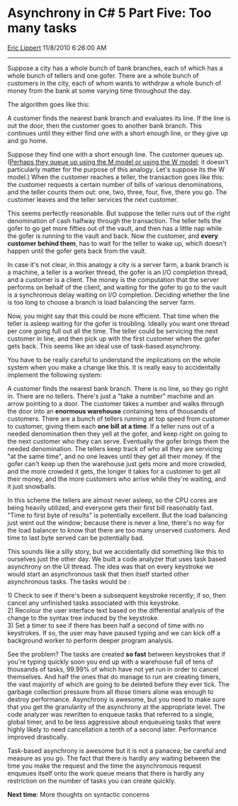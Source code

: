 <div id="page">

# Asynchrony in C\# 5 Part Five: Too many tasks

[Eric Lippert](https://social.msdn.microsoft.com/profile/Eric%20Lippert) 11/8/2010 6:26:00 AM

-----

<div id="content">

<div class="mine">

Suppose a city has a whole bunch of bank branches, each of which has a whole bunch of tellers and one gofer. There are a whole bunch of customers in the city, each of whom wants to withdraw a whole bunch of money from the bank at some varying time throughout the day.

The algorithm goes like this:

A customer finds the nearest bank branch and evaluates its line. If the line is out the door, then the customer goes to another bank branch. This continues until they either find one with a short enough line, or they give up and go home.

Suppose they find one with a short enough line. The customer queues up. ([Perhaps they queue up using the M model or using the W model](http://blogs.msdn.com/b/ericlippert/archive/2009/08/20/queueing-theory-in-action-plus-frogs.aspx); it doesn't particularly matter for the purpose of this analogy. Let's suppose its the W model.) When the customer reaches a teller, the transaction goes like this: the customer requests a certain number of bills of various denominations, and the teller counts them out: one, two, three, four, five, there you go. The customer leaves and the teller services the next customer.

This seems perfectly reasonable. But suppose the teller runs out of the right denomination of cash halfway through the transaction. The teller tells the gofer to go get more fifties out of the vault, and then has a little nap while the gofer is running to the vault and back. Now the customer, and **every customer behind them**, has to wait for the teller to wake up, which doesn't happen until the gofer gets back from the vault.

In case it's not clear, in this analogy a city is a server farm, a bank branch is a machine, a teller is a worker thread, the gofer is an I/O completion thread, and a customer is a client. The money is the computation that the server performs on behalf of the client, and waiting for the gofer to go to the vault is a synchronous delay waiting on I/O completion. Deciding whether the line is too long to choose a branch is load balancing the server farm.

Now, you might say that this could be more efficient. That time when the teller is asleep waiting for the gofer is troubling. Ideally you want one thread per core going full out all the time. The teller could be servicing the next customer in line, and then pick up with the first customer when the gofer gets back. This seems like an ideal use of task-based asynchrony.

You have to be really careful to understand the implications on the whole system when you make a change like this. It is really easy to accidentally implement the following system:

A customer finds the nearest bank branch. There is no line, so they go right in. There are no tellers. There's just a "take a number" machine and an arrow pointing to a door. The customer takes a number and walks through the door into an **enormous warehouse** containing tens of thousands of customers. There are a bunch of tellers running at top speed from customer to customer, giving them each **one bill at a time**. If a teller runs out of a needed denomination then they yell at the gofer, and keep right on going to the next customer who they can serve. Eventually the gofer brings them the needed denomination. The tellers keep track of who all they are servicing "at the same time", and no one leaves until they get all their money. If the gofer can't keep up then the warehouse just gets more and more crowded, and the more crowded it gets, the longer it takes for a customer to get all their money, and the more customers who arrive while they're waiting, and it just snowballs.

In this scheme the tellers are almost never asleep, so the CPU cores are being heavily utilized, and everyone gets their first bill reasonably fast. "Time to first byte of results" is potentially excellent. But the load balancing just went out the window; because there is never a line, there's no way for the load balancer to know that there are too many unserved customers. And time to last byte served can be potentially bad.

This sounds like a silly story, but we accidentally did something like this to ourselves just the other day. We built a code analyzer that uses task based asynchrony on the UI thread. The idea was that on every keystroke we would start an asynchronous task that then itself started other asynchronous tasks. The tasks would be :

1\) Check to see if there's been a subsequent keystroke recently; if so, then cancel any unfinished tasks associated with this keystroke.  
2\) Recolour the user interface text based on the differential analysis of the change to the syntax tree induced by the keystroke.  
3\) Set a timer to see if there has been half a second of time with no keystrokes. If so, the user may have paused typing and we can kick off a background worker to perform deeper program analysis.

See the problem? The tasks are created **so fast** between keystrokes that if you're typing quickly soon you end up with a warehouse full of tens of thousands of tasks, 99.99% of which have not yet run in order to cancel themselves. And half the ones that do manage to run are creating timers, the vast majority of which are going to be deleted before they ever tick. The garbage collection pressure from all those timers alone was enough to destroy performance. Asynchrony is awesome, but you need to make sure that you get the granularity of the asynchrony at the appropriate level. The code analyzer was rewritten to enqueue tasks that referred to a single, global timer, and to be less aggressive about enqueueing tasks that were highly likely to need cancellation a tenth of a second later. Performance improved drastically.

Task-based asynchrony is awesome but it is not a panacea; be careful and measure as you go. The fact that there is hardly any waiting between the time you make the request and the time the asynchronous request enqueues itself onto the work queue means that there is hardly any restriction on the number of tasks you can create quickly.

**Next time**: More thoughts on syntactic concerns

</div>

</div>

</div>

